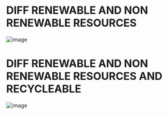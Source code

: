 # DIFF RENEWABLE AND NON RENEWABLE RESOURCES

![image](https://github.com/JashandeepSidhu712/Enviornmental-Science/assets/117754690/7681f3ec-7b39-4a66-9f96-e5a3f6825978)

# DIFF RENEWABLE AND NON RENEWABLE RESOURCES AND RECYCLEABLE

![image](https://github.com/JashandeepSidhu712/Enviornmental-Science/assets/117754690/e47050d0-4d3c-4f69-9bc0-c2e9dbe67330)

